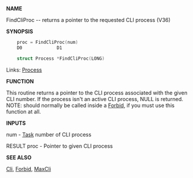 
**NAME**

FindCliProc -- returns a pointer to the requested CLI process (V36)

**SYNOPSIS**

```c
    proc = FindCliProc(num)
    D0             D1

    struct Process *FindCliProc(LONG)

```
Links: [Process](_OOWX) 

**FUNCTION**

This routine returns a pointer to the CLI process associated with the
given CLI number.  If the process isn't an active CLI process, NULL is
returned.  NOTE: should normally be called inside a [Forbid](_OSUS), if you
must use this function at all.

**INPUTS**

num  - [Task](_OOXE) number of CLI process

RESULT
proc - Pointer to given CLI process

**SEE ALSO**

[Cli](Cli), [Forbid](_OSUS), [MaxCli](MaxCli)

